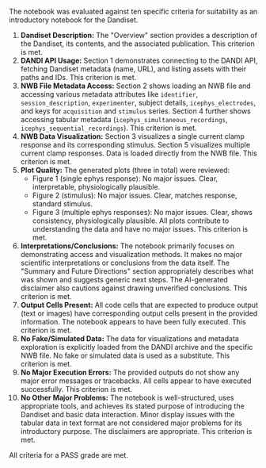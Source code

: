 The notebook was evaluated against ten specific criteria for suitability as an introductory notebook for the Dandiset.

1.  **Dandiset Description:** The "Overview" section provides a description of the Dandiset, its contents, and the associated publication. This criterion is met.
2.  **DANDI API Usage:** Section 1 demonstrates connecting to the DANDI API, fetching Dandiset metadata (name, URL), and listing assets with their paths and IDs. This criterion is met.
3.  **NWB File Metadata Access:** Section 2 shows loading an NWB file and accessing various metadata attributes like `identifier`, `session_description`, `experimenter`, subject details, `icephys_electrodes`, and keys for `acquisition` and `stimulus` series. Section 4 further shows accessing tabular metadata (`icephys_simultaneous_recordings`, `icephys_sequential_recordings`). This criterion is met.
4.  **NWB Data Visualization:** Section 3 visualizes a single current clamp response and its corresponding stimulus. Section 5 visualizes multiple current clamp responses. Data is loaded directly from the NWB file. This criterion is met.
5.  **Plot Quality:** The generated plots (three in total) were reviewed:
    *   Figure 1 (single ephys response): No major issues. Clear, interpretable, physiologically plausible.
    *   Figure 2 (stimulus): No major issues. Clear, matches response, standard stimulus.
    *   Figure 3 (multiple ephys responses): No major issues. Clear, shows consistency, physiologically plausible.
    All plots contribute to understanding the data and have no major issues. This criterion is met.
6.  **Interpretations/Conclusions:** The notebook primarily focuses on demonstrating access and visualization methods. It makes no major scientific interpretations or conclusions from the data itself. The "Summary and Future Directions" section appropriately describes what was shown and suggests generic next steps. The AI-generated disclaimer also cautions against drawing unverified conclusions. This criterion is met.
7.  **Output Cells Present:** All code cells that are expected to produce output (text or images) have corresponding output cells present in the provided information. The notebook appears to have been fully executed. This criterion is met.
8.  **No Fake/Simulated Data:** The data for visualizations and metadata exploration is explicitly loaded from the DANDI archive and the specific NWB file. No fake or simulated data is used as a substitute. This criterion is met.
9.  **No Major Execution Errors:** The provided outputs do not show any major error messages or tracebacks. All cells appear to have executed successfully. This criterion is met.
10. **No Other Major Problems:** The notebook is well-structured, uses appropriate tools, and achieves its stated purpose of introducing the Dandiset and basic data interaction. Minor display issues with the tabular data in text format are not considered major problems for its introductory purpose. The disclaimers are appropriate. This criterion is met.

All criteria for a PASS grade are met.